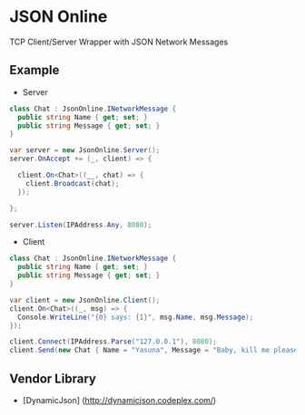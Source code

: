 JSON Online
=============
TCP Client/Server Wrapper with JSON Network Messages

Example
----------

- Server

```cs
class Chat : JsonOnline.INetworkMessage {
  public string Name { get; set; }
  public string Message { get; set; }
}

var server = new JsonOnline.Server();
server.OnAccept += (_, client) => {

  client.On<Chat>((__, chat) => {
    client.Broadcast(chat);
  });

};

server.Listen(IPAddress.Any, 8080);
```

- Client

```cs
class Chat : JsonOnline.INetworkMessage {
  public string Name { get; set; }
  public string Message { get; set; }
}

var client = new JsonOnline.Client();
client.On<Chat>((_, msg) => {
  Console.WriteLine("{0} says: {1}", msg.Name, msg.Message);
});

client.Connect(IPAddress.Parse("127.0.0.1"), 8080);
client.Send(new Chat { Name = "Yasuna", Message = "Baby, kill me please!" });
```

Vendor Library
----------------

- [DynamicJson] (http://dynamicjson.codeplex.com/)